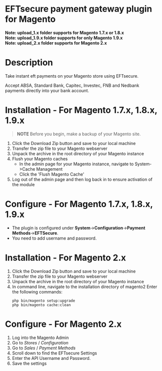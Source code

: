 # EFTsecure payment gateway plugin for Magento
<strong>Note: upload_1.x folder supports for Magento 1.7.x or 1.8.x</strong><br>
<strong>Note: upload_1.9.x folder supports for only Magento 1.9.x</strong><br>
<strong>Note: upload_2.x folder supports for Magento 2.x</strong>

# Description
Take instant eft payments on your Magento store using EFTsecure.

Accept ABSA, Standard Bank, Capitec, Investec, FNB and Nedbank payments directly into your bank account.

# Installation - For Magento 1.7.x, 1.8.x, 1.9.x
<blockquote>
<p><strong>NOTE</strong> Before you begin, make a backup of your Magento site.</p>
</blockquote>

<ol>
<li>Click the Download Zip button and save to your local machine</li>
<li>Transfer the zip file to your Magento webserver</li>
<li>Unpack the archive in the root directory of your Magento instance</li>
<li>Flush your Magento caches
  <ul>
  <li>In the admin page for your Magento instance, navigate to System-&gt;Cache Management</li>
  <li>Click the 'Flush Magento Cache'</li>
  </ul>
</li>
<li>Log out of the admin page and then log back in to ensure activation of the module</li>
</ol>

# Configure - For Magento 1.7.x, 1.8.x, 1.9.x
<ul>
<li>The plugin is configured under <strong>System</strong>-&gt;<strong>Configuration</strong>-&gt;<strong>Payment Methods</strong>-&gt;<strong>EFTSecure</strong>.</li>
<li>You need to add username and password.</li>
</ul>

# Installation - For Magento 2.x
<ol>
<li>Click the Download Zip button and save to your local machine</li>
<li>Transfer the zip file to your Magento webserver</li>
<li>Unpack the archive in the root directory of your Magento instance</li>
<li>In command line, navigate to the installation directory of magento2
Enter the following commands:
<pre><code>php bin/magento setup:upgrade
php bin/magento cache:clean
</code></pre>
</li>
</ol>

# Configure - For Magento 2.x
<ol>
<li>Log into the Magento Admin</li>
<li>Go to <em>Stores</em> / <em>Configuration</em></li>
<li>Go to <em>Sales</em> / <em>Payment Methods</em></li>
<li>Scroll down to find the EFTsecure Settings</li>
<li>Enter the API Username and Password. </li>
<li>Save the settings</li>
</ol>
